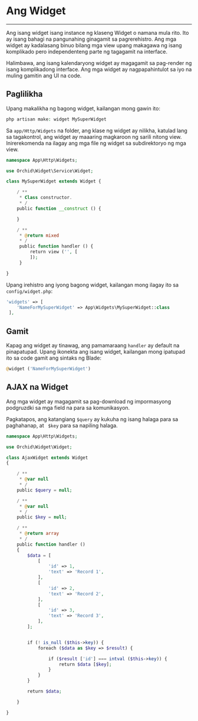 # Ang Widget
----------

Ang isang widget isang instance ng klaseng Widget o namana mula rito. Ito ay isang bahagi na pangunahing ginagamit sa pagrerehistro. Ang mga widget ay kadalasang binuo bilang mga view upang makagawa ng isang komplikado pero independenteng parte ng tagagamit na interface.


Halimbawa, ang isang kalendaryong widget ay magagamit sa pag-render ng isang komplikadong interface. Ang mga widget ay nagpapahintulot sa iyo na muling gamitin ang UI na code.

## Paglilikha

Upang makalikha ng bagong widget, kailangan mong gawin ito:

```php
php artisan make: widget MySuperWidget
```

Sa `app/Http/Widgets` na folder, ang klase ng widget ay nilikha, katulad lang sa tagakontrol, ang widget ay maaaring magkaroon ng sarili nitong view.
Inirerekomenda na ilagay ang mga file ng widget sa subdirektoryo ng mga view.

```php
namespace App\Http\Widgets;

use Orchid\Widget\Service\Widget;

class MySuperWidget extends Widget {

    / **
     * Class constructor.
     * /
    public function __construct () {

    }

    / **
     * @return mixed
     * /
     public function handler () {
         return view ('', [
         ]);
     }

}
```


Upang irehistro ang iyong bagong widget, kailangan mong ilagay ito sa `config/widget.php`:

```php
'widgets' => [
    'NameForMySuperWidget' => App\Widgets\MySuperWidget::class
 ],
```



## Gamit


Kapag ang widget ay tinawag, ang pamamaraang `` handler `` ay default na pinapatupad.
Upang ikonekta ang isang widget, kailangan mong ipatupad ito sa code gamit ang sintaks ng Blade:
```php
@widget ('NameForMySuperWidget')
```




## AJAX na Widget

Ang mga widget ay magagamit sa pag-download ng impormasyong podgruzdki sa mga field na para sa komunikasyon.

Pagkatapos, ang katangiang `$query` ay kukuha ng isang halaga para sa paghahanap, at ` $key` para sa napiling halaga.


```php
namespace App\Http\Widgets;

use Orchid\Widget\Widget;

class AjaxWidget extends Widget
{

    / **
     * @var null
     * /
    public $query = null;

    / **
     * @var null
     * /
    public $key = null;

    / **
     * @return array
     * /
    public function handler ()
    {
        $data = [
            [
                'id' => 1,
                'text' => 'Record 1',
            ],
            [
                'id' => 2,
                'text' => 'Record 2',
            ],
            [
                'id' => 3,
                'text' => 'Record 3',
            ],
        ];


        if (! is_null ($this->key)) {
            foreach ($data as $key => $result) {

                if ($result ['id'] === intval ($this->key)) {
                    return $data [$key];
                }
            }
        }

        return $data;

    }

}

```

